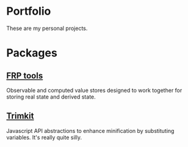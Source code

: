 # Portfolio

These are my personal projects.

# Packages

## [FRP tools](./packages/frptools/README.md)

Observable and computed value stores designed to work together for storing real state and derived state.

## [Trimkit](./packages/trimkit/README.md)

Javascript API abstractions to enhance minification by substituting variables.  It's really quite silly.
